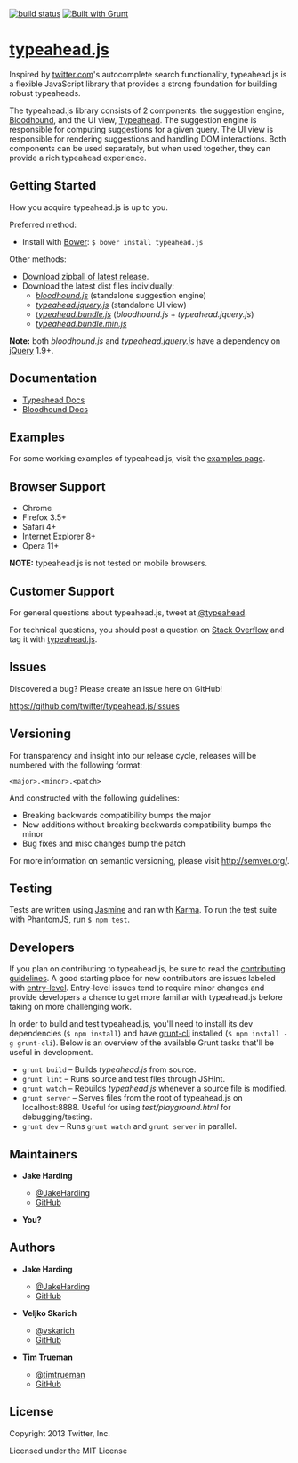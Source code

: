 [![build status](https://secure.travis-ci.org/twitter/typeahead.js.svg?branch=master)](http://travis-ci.org/twitter/typeahead.js) [![Built with Grunt](https://cdn.gruntjs.com/builtwith.png)](http://gruntjs.com/)

# [typeahead.js][gh-page]

Inspired by [twitter.com]'s autocomplete search functionality, typeahead.js is a flexible JavaScript library that provides a strong foundation for building robust typeaheads.

The typeahead.js library consists of 2 components: the suggestion engine, [Bloodhound], and the UI view, [Typeahead]. The suggestion engine is responsible for computing suggestions for a given query. The UI view is responsible for rendering suggestions and handling DOM interactions. Both components can be used separately, but when used together, they can provide a rich typeahead experience.

<!-- section links -->

[gh-page]: http://twitter.github.io/typeahead.js/
[twitter.com]: https://twitter.com
[bloodhound]: https://github.com/twitter/typeahead.js/blob/master/doc/bloodhound.md
[typeahead]: https://github.com/twitter/typeahead.js/blob/master/doc/jquery_typeahead.md

## Getting Started

How you acquire typeahead.js is up to you.

Preferred method:

* Install with [Bower]: `$ bower install typeahead.js`

Other methods:

* [Download zipball of latest release][zipball].
* Download the latest dist files individually:
  * _[bloodhound.js]_ (standalone suggestion engine)
  * _[typeahead.jquery.js]_ (standalone UI view)
  * _[typeahead.bundle.js]_ (_bloodhound.js_ + _typeahead.jquery.js_)
  * _[typeahead.bundle.min.js]_

**Note:** both _bloodhound.js_ and _typeahead.jquery.js_ have a dependency on [jQuery] 1.9+.

<!-- section links -->

[bower]: http://bower.io/
[zipball]: http://twitter.github.com/typeahead.js/releases/latest/typeahead.js.zip
[bloodhound.js]: http://twitter.github.com/typeahead.js/releases/latest/bloodhound.js
[typeahead.jquery.js]: http://twitter.github.com/typeahead.js/releases/latest/typeahead.jquery.js
[typeahead.bundle.js]: http://twitter.github.com/typeahead.js/releases/latest/typeahead.bundle.js
[typeahead.bundle.min.js]: http://twitter.github.com/typeahead.js/releases/latest/typeahead.bundle.min.js
[jquery]: http://jquery.com/

## Documentation

* [Typeahead Docs]
* [Bloodhound Docs]

[typeahead docs]: https://github.com/twitter/typeahead.js/blob/master/doc/jquery_typeahead.md
[bloodhound docs]: https://github.com/twitter/typeahead.js/blob/master/doc/bloodhound.md

## Examples

For some working examples of typeahead.js, visit the [examples page].

<!-- section links -->

[examples page]: http://twitter.github.io/typeahead.js/examples

## Browser Support

* Chrome
* Firefox 3.5+
* Safari 4+
* Internet Explorer 8+
* Opera 11+

**NOTE:** typeahead.js is not tested on mobile browsers.

## Customer Support

For general questions about typeahead.js, tweet at [@typeahead].

For technical questions, you should post a question on [Stack Overflow] and tag it with [typeahead.js][so tag].

<!-- section links -->

[stack overflow]: http://stackoverflow.com/
[@typeahead]: https://twitter.com/typeahead
[so tag]: http://stackoverflow.com/questions/tagged/typeahead.js

## Issues

Discovered a bug? Please create an issue here on GitHub!

https://github.com/twitter/typeahead.js/issues

## Versioning

For transparency and insight into our release cycle, releases will be numbered with the following format:

`<major>.<minor>.<patch>`

And constructed with the following guidelines:

* Breaking backwards compatibility bumps the major
* New additions without breaking backwards compatibility bumps the minor
* Bug fixes and misc changes bump the patch

For more information on semantic versioning, please visit http://semver.org/.

## Testing

Tests are written using [Jasmine] and ran with [Karma]. To run the test suite with PhantomJS, run `$ npm test`.

<!-- section links -->

[jasmine]: http://jasmine.github.io/
[karma]: http://karma-runner.github.io/

## Developers

If you plan on contributing to typeahead.js, be sure to read the [contributing guidelines]. A good starting place for new contributors are issues labeled with [entry-level]. Entry-level issues tend to require minor changes and provide developers a chance to get more familiar with typeahead.js before taking on more challenging work.

In order to build and test typeahead.js, you'll need to install its dev dependencies (`$ npm install`) and have [grunt-cli] installed (`$ npm install -g grunt-cli`). Below is an overview of the available Grunt tasks that'll be useful in development.

* `grunt build` – Builds _typeahead.js_ from source.
* `grunt lint` – Runs source and test files through JSHint.
* `grunt watch` – Rebuilds _typeahead.js_ whenever a source file is modified.
* `grunt server` – Serves files from the root of typeahead.js on localhost:8888. Useful for using _test/playground.html_ for debugging/testing.
* `grunt dev` – Runs `grunt watch` and `grunt server` in parallel.

<!-- section links -->

[contributing guidelines]: https://github.com/twitter/typeahead.js/blob/master/CONTRIBUTING.md
[entry-level]: https://github.com/twitter/typeahead.js/issues?&labels=entry-level&state=open
[grunt-cli]: https://github.com/gruntjs/grunt-cli

## Maintainers

* **Jake Harding**

  * [@JakeHarding](https://twitter.com/JakeHarding)
  * [GitHub](https://github.com/jharding)

* **You?**

## Authors

* **Jake Harding**

  * [@JakeHarding](https://twitter.com/JakeHarding)
  * [GitHub](https://github.com/jharding)

* **Veljko Skarich**

  * [@vskarich](https://twitter.com/vskarich)
  * [GitHub](https://github.com/vskarich)

* **Tim Trueman**
  * [@timtrueman](https://twitter.com/timtrueman)
  * [GitHub](https://github.com/timtrueman)

## License

Copyright 2013 Twitter, Inc.

Licensed under the MIT License
